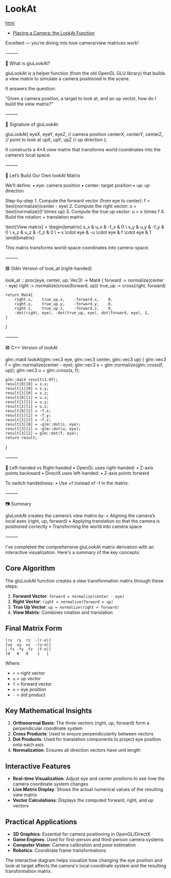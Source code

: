 # LookAt

[html](./LookAt.html)

* [Placing a Camera: the LookAt Function](https://www.scratchapixel.com/lessons/mathematics-physics-for-computer-graphics/lookat-function/framing-lookat-function.html)

Excellent — you’re diving into how camera/view matrices work!

⸻

🎯 What is gluLookAt?

gluLookAt is a helper function (from the old OpenGL GLU library) that builds a view matrix to simulate a camera positioned in the scene.

It answers the question:

“Given a camera position, a target to look at, and an up vector, how do I build the view matrix?”

⸻

📌 Signature of gluLookAt:

gluLookAt(
    eyeX, eyeY, eyeZ,      // camera position
    centerX, centerY, centerZ,  // point to look at
    upX, upY, upZ          // up direction
);

It constructs a 4×4 view matrix that transforms world coordinates into the camera’s local space.

⸻

🔧 Let’s Build Our Own lookAt Matrix

We’ll define:
	•	eye: camera position
	•	center: target position
	•	up: up direction

Step-by-step
	1.	Compute the forward vector (from eye to center):
f = \text{normalize}(center - eye)
	2.	Compute the right vector:
s = \text{normalize}(f \times up)
	3.	Compute the true up vector:
u = s \times f
	4.	Build the rotation + translation matrix:

\text{View matrix} =
\begin{bmatrix}
s_x & u_x & -f_x & 0 \\
s_y & u_y & -f_y & 0 \\
s_z & u_z & -f_z & 0 \\
	•	s \cdot eye & -u \cdot eye & f \cdot eye & 1
\end{bmatrix}

This matrix transforms world-space coordinates into camera-space.

⸻

🟩 Odin Version of look_at (right-handed)

look_at :: proc(eye, center, up: Vec3) -> Mat4 {
	forward := normalize(center - eye)
	right := normalize(cross(forward, up))
	true_up := cross(right, forward)

	return Mat4{
		right.x,    true_up.x,    -forward.x,    0,
		right.y,    true_up.y,    -forward.y,    0,
		right.z,    true_up.z,    -forward.z,    0,
		-dot(right, eye), -dot(true_up, eye), dot(forward, eye), 1,
	}
}


⸻

🟦 C++ Version of lookAt

glm::mat4 lookAt(glm::vec3 eye, glm::vec3 center, glm::vec3 up) {
    glm::vec3 f = glm::normalize(center - eye);
    glm::vec3 s = glm::normalize(glm::cross(f, up));
    glm::vec3 u = glm::cross(s, f);

    glm::mat4 result(1.0f);
    result[0][0] = s.x;
    result[1][0] = s.y;
    result[2][0] = s.z;
    result[0][1] = u.x;
    result[1][1] = u.y;
    result[2][1] = u.z;
    result[0][2] = -f.x;
    result[1][2] = -f.y;
    result[2][2] = -f.z;
    result[3][0] = -glm::dot(s, eye);
    result[3][1] = -glm::dot(u, eye);
    result[3][2] = glm::dot(f, eye);
    return result;
}


⸻

🔄 Left-handed vs Right-handed
	•	OpenGL uses right-handed:
	•	Z-axis points backward
	•	DirectX uses left-handed:
	•	Z-axis points forward

To switch handedness:
	•	Use +f instead of -f in the matrix.

⸻

📷 Summary

gluLookAt creates the camera’s view matrix by:
	•	Aligning the camera’s local axes (right, up, forward)
	•	Applying translation so that the camera is positioned correctly
	•	Transforming the world into camera space

⸻



I've completed the comprehensive gluLookAt matrix derivation with an interactive visualization. Here's a summary of the key concepts:

## Core Algorithm

The gluLookAt function creates a view transformation matrix through these steps:

1. **Forward Vector**: `forward = normalize(center - eye)`
2. **Right Vector**: `right = normalize(forward × up)`
3. **True Up Vector**: `up = normalize(right × forward)`
4. **View Matrix**: Combines rotation and translation

## Final Matrix Form

```
[rx  ry  rz  -(r·e)]
[ux  uy  uz  -(u·e)]
[-fx -fy -fz  (f·e)]
[0   0   0    1   ]
```

Where:
- `r` = right vector
- `u` = up vector  
- `f` = forward vector
- `e` = eye position
- `·` = dot product

## Key Mathematical Insights

1. **Orthonormal Basis**: The three vectors (right, up, forward) form a perpendicular coordinate system
2. **Cross Products**: Used to ensure perpendicularity between vectors
3. **Dot Products**: Used for translation components to project eye position onto each axis
4. **Normalization**: Ensures all direction vectors have unit length

## Interactive Features

- **Real-time Visualization**: Adjust eye and center positions to see how the camera coordinate system changes
- **Live Matrix Display**: Shows the actual numerical values of the resulting view matrix
- **Vector Calculations**: Displays the computed forward, right, and up vectors

## Practical Applications

- **3D Graphics**: Essential for camera positioning in OpenGL/DirectX
- **Game Engines**: Used for first-person and third-person camera systems
- **Computer Vision**: Camera calibration and pose estimation
- **Robotics**: Coordinate frame transformations

The interactive diagram helps visualize how changing the eye position and look-at target affects the camera's local coordinate system and the resulting transformation matrix.
